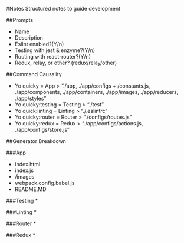 #Notes
Structured notes to guide development

##Prompts
* Name
* Description
* Eslint enabled?(Y/n) 
* Testing with jest & enzyme?(Y/n)
* Routing with react-router?(Y/n)
* Redux, relay, or other? (redux/relay/other)

##Command Causality
* Yo quicky = App > “./app, ./app/configs + /constants.js, ./app/components, ./app/containers, ./app/images, ./app/reducers, ./app/styles”
* Yo quicky:testing = Testing > “./test”
* Yo quick:linting = Linting > “./.eslintrc”
* Yo quicky:router = Router > “./configs/routes.js”
* Yo quicky:redux = Redux > “./app/configs/actions.js, ./app/configs/store.js”	
	
##Generator Breakdown

###App
* index.html
* index.js
* /images
* webpack.config.babel.js
* README.MD

###Testing
* 

###Linting
* 

###Router
* 

###Redux
* 